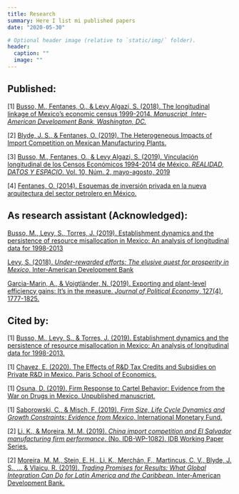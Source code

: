 ```yaml
---
title: Research
summary: Here I list mi published papers
date: "2020-05-30"

# Optional header image (relative to `static/img/` folder).
header:
  caption: ""
  image: ""
---
```


## Published:

[1] [Busso, M., Fentanes, O., & Levy Algazi, S. (2018). The longitudinal linkage of Mexico’s economic census 1999-2014. *Manuscript, Inter-American Development Bank, Washington, DC.*](https://publications.iadb.org/en/longitudinal-linkage-mexicos-economic-census-1999-2014)

[2] [Blyde, J. S., & Fentanes, O. (2019). The Heterogeneous Impacts of Import Competition on Mexican Manufacturing Plants.](https://publications.iadb.org/publications/english/document/The_Heterogeneous_Impacts_of_Import_Competition_on_Mexican_Manufacturing_Plants_en.pdf)

[3] [Busso, M., Fentanes, O., & Levy Algazi, S. (2019). Vinculación longitudinal de los Censos Económicos 1994-2014 de México. *REALIDAD, DATOS Y ESPACIO*. Vol. 10, Núm. 2, mayo-agosto, 2019](https://rde.inegi.org.mx/index.php/2019/08/20/vinculacion-longitudinal-de-los-censos-economicos-1994-2014-de-mexico/)

[4] [Fentanes, O. (2014). Esquemas de inversión privada en la nueva arquitectura del sector petrolero en México.](http://repositorio-digital.cide.edu/handle/11651/2503)

## As research assistant (Acknowledged):

[Busso, M., Levy, S., Torres, J. (2019). Establishment dynamics and the persistence of resource misallocation in Mexico: An analysis of longitudinal data for 1998-2013](http://jesicatorres.com/wp-content/uploads/2020/03/PaperDynamics-v1.pdf)

[Levy, S. (2018). *Under-rewarded efforts: The elusive quest for prosperity in Mexico*. Inter-American Development Bank](https://publications.iadb.org/publications/english/document/Under-Rewarded_Efforts_The_Elusive_Quest_for_Prosperity_in_Mexico.pdf)

[Garcia-Marin, A., & Voigtländer, N. (2019). Exporting and plant-level efficiency gains: It’s in the measure. *Journal of Political Economy*, 127(4), 1777-1825.](https://www.journals.uchicago.edu/doi/abs/10.1086/701607)


## Cited by:

[1] [Busso, M., Levy, S., & Torres, J. (2019). Establishment dynamics and the persistence of resource misallocation in Mexico: An analysis of longitudinal data for 1998-2013.](http://jesicatorres.com/)

[1] [Chavez, E. (2020). The Effects of R&D Tax Credits and Subsidies on Private R&D in Mexico. Paris School of Economics.](https://halshs.archives-ouvertes.fr/halshs-02652063/document)

[1] [Osuna, D. (2019). Firm Response to Cartel Behavior: Evidence from the War on Drugs in Mexico. Unpublished manuscript.](https://sites.google.com/view/danielosunagomez/research-projects?authuser=0)

[1] [Saborowski, C., & Misch, F. (2019). *Firm Size, Life Cycle Dynamics and Growth Constraints: Evidence from Mexico*. International Monetary Fund.](https://www.imf.org/en/Publications/WP/Issues/2018/05/15/Resource-Misallocation-and-Productivity-Evidence-from-Mexico-45837)

[2] [Li, K., & Moreira, M. M. (2019). *China import competition and El Salvador manufacturing firm performance*. (No. IDB-WP-1082). IDB Working Paper Series.](https://publications.iadb.org/en/china-import-competition-and-el-salvador-manufacturing-firm-performance)

[2] [Moreira, M. M., Stein, E. H., Li, K., Merchán, F., Martincus, C. V., Blyde, J. S., ... & Vlaicu, R. (2019). *Trading Promises for Results: What Global Integration Can Do for Latin America and the Caribbean*. Inter-American Development Bank.](https://flagships.iadb.org/en/DIA2019/trading-promises-for-results)
